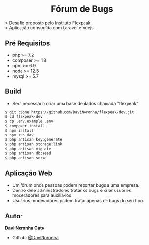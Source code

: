 <h1 align="center">Fórum de Bugs</h1>
> Desafio proposto pelo Instituto Flexpeak.<br>
> Aplicação construída com Laravel e Vuejs.<br>

## Pré Requisitos
- php >= 7.2
- composer >= 1.8
- npm >= 6.9
- node >= 12.5
- mysql >= 5.7

## Build
- Será necessário criar uma base de dados chamada "flexpeak"

```sh
$ git clone https://github.com/DaviNoronha/flexpeak-dev.git
$ cd flexpeak-dev
$ cp .env.example .env
$ composer install
$ npm install
$ npm run dev
$ php artisan key:generate
$ php artisan storage:link
$ php artisan migrate
$ php artisan db:seed
$ php artisan serve
```

## Aplicação Web
- Um fórum onde pessoas podem reportar bugs a uma empresa.
- Dentro dele administradores tratar os bugs e criar usuários moderadores para auxiliá-los.
- Usuários moderadores podem tratar apenas de bugs do seu tipo.

## Autor
**Davi Noronha Gato** 

* Github: [@DaviNoronha](https://github.com/DaviNoronha)
